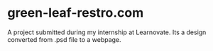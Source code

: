 # green-leaf-restro.com
A project submitted during my internship at Learnovate. Its a design converted from .psd file to a webpage.
